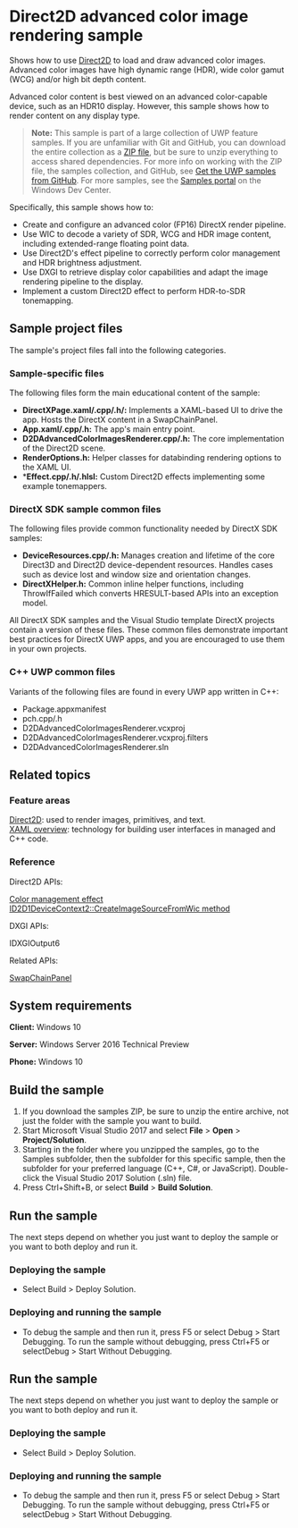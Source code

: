 <!---
  category: GraphicsAndAnimation
  samplefwlink: http://go.microsoft.com/fwlink/p/?LinkId=852875
--->

# Direct2D advanced color image rendering sample

Shows how to use [Direct2D](http://msdn.microsoft.com/library/windows/desktop/dd370990) to load and draw advanced color images. Advanced color images have high dynamic range (HDR), wide color gamut (WCG) and/or high bit depth content.

Advanced color content is best viewed on an advanced color-capable device, such as an HDR10 display. However, this sample shows how to render content on any display type.

> **Note:** This sample is part of a large collection of UWP feature samples. 
> If you are unfamiliar with Git and GitHub, you can download the entire collection as a 
> [ZIP file](https://github.com/Microsoft/Windows-universal-samples/archive/master.zip), but be 
> sure to unzip everything to access shared dependencies. For more info on working with the ZIP file, 
> the samples collection, and GitHub, see [Get the UWP samples from GitHub](https://aka.ms/ovu2uq). 
> For more samples, see the [Samples portal](https://aka.ms/winsamples) on the Windows Dev Center. 

Specifically, this sample shows how to:

- Create and configure an advanced color (FP16) DirectX render pipeline.
- Use WIC to decode a variety of SDR, WCG and HDR image content, including extended-range floating point data.
- Use Direct2D's effect pipeline to correctly perform color management and HDR brightness adjustment.
- Use DXGI to retrieve display color capabilities and adapt the image rendering pipeline to the display.
- Implement a custom Direct2D effect to perform HDR-to-SDR tonemapping.

## Sample project files

The sample's project files fall into the following categories.

### Sample-specific files
The following files form the main educational content of the sample:

- **DirectXPage.xaml/.cpp/.h/:** Implements a XAML-based UI to drive the app. Hosts the DirectX content in a SwapChainPanel.
- **App.xaml/.cpp/.h:** The app's main entry point.
- **D2DAdvancedColorImagesRenderer.cpp/.h:** The core implementation of the Direct2D scene.
- **RenderOptions.h:** Helper classes for databinding rendering options to the XAML UI.
- ***Effect.cpp/.h/.hlsl:** Custom Direct2D effects implementing some example tonemappers.

### DirectX SDK sample common files
The following files provide common functionality needed by DirectX SDK samples:

- **DeviceResources.cpp/.h:** Manages creation and lifetime of the core Direct3D and Direct2D device-dependent resources. Handles cases such as device lost and window size and orientation changes.
- **DirectXHelper.h:** Common inline helper functions, including ThrowIfFailed which converts HRESULT-based APIs into an exception model.

All DirectX SDK samples and the Visual Studio template DirectX projects contain a version of these files. These common files demonstrate important best practices for DirectX UWP apps, and you are encouraged to use them in your own projects.

### C++ UWP common files
Variants of the following files are found in every UWP app written in C++:

- Package.appxmanifest
- pch.cpp/.h
- D2DAdvancedColorImagesRenderer.vcxproj
- D2DAdvancedColorImagesRenderer.vcxproj.filters
- D2DAdvancedColorImagesRenderer.sln

## Related topics

### Feature areas

[Direct2D](http://msdn.microsoft.com/library/windows/desktop/dd370990): used to render images, primitives, and text.  
[XAML overview](https://msdn.microsoft.com/library/windows/apps/mt185595): technology for building user interfaces in managed and C++ code.  

### Reference

Direct2D APIs:

[Color management effect](https://msdn.microsoft.com/en-us/library/windows/desktop/hh706318)  
[ID2D1DeviceContext2::CreateImageSourceFromWic method](https://msdn.microsoft.com/en-us/library/windows/desktop/dn890793)  

DXGI APIs:

IDXGIOutput6  

Related APIs:

[SwapChainPanel](https://msdn.microsoft.com/library/windows/apps/windows.ui.xaml.controls.swapchainpanel)  

## System requirements

**Client:** Windows 10

**Server:** Windows Server 2016 Technical Preview

**Phone:** Windows 10

## Build the sample

1. If you download the samples ZIP, be sure to unzip the entire archive, not just the folder with the sample you want to build. 
2. Start Microsoft Visual Studio 2017 and select **File** \> **Open** \> **Project/Solution**.
3. Starting in the folder where you unzipped the samples, go to the Samples subfolder, then the subfolder for this specific sample, then the subfolder for your preferred language (C++, C#, or JavaScript). Double-click the Visual Studio 2017 Solution (.sln) file.
4. Press Ctrl+Shift+B, or select **Build** \> **Build Solution**.

## Run the sample

The next steps depend on whether you just want to deploy the sample or you want to both deploy and run it.

### Deploying the sample

- Select Build > Deploy Solution. 

### Deploying and running the sample

- To debug the sample and then run it, press F5 or select Debug >  Start Debugging. To run the sample without debugging, press Ctrl+F5 or selectDebug > Start Without Debugging. 

## Run the sample

The next steps depend on whether you just want to deploy the sample or you want to both deploy and run it.

### Deploying the sample

- Select Build > Deploy Solution. 

### Deploying and running the sample

- To debug the sample and then run it, press F5 or select Debug >  Start Debugging. To run the sample without debugging, press Ctrl+F5 or selectDebug > Start Without Debugging. 